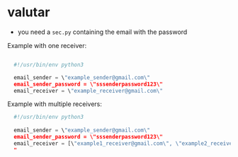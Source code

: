 # valutar

- you need a ``` sec.py ``` containing the email with the password

Example with one receiver: 

```py

  #!/usr/bin/env python3

  email_sender = \"example_sender@gmail.com\"
  email_sender_password = \"sssenderpassword123\"
  email_receiver = \"example_receiver@gmail.com\"
 ```
 
 Example with multiple receivers:
```py
  #!/usr/bin/env python3
 
  email_sender = \"example_sender@gmail.com\"
  email_sender_password = \"sssenderpassword123\"
  email_receiver = [\"example1_receiver@gmail.com\", \"example2_receiver@gmail.com\", \"example3_receiver@gmail.com\"]
  "
  
```
